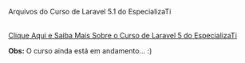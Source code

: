 <p>Arquivos do Curso de Laravel 5.1 do EspecializaTi</p>
<br>
<a href="http://www.especializati.com.br/curso-de-laravel-5">Clique Aqui e Saiba Mais Sobre o Curso de Laravel 5 do EspecializaTi</a>
<br>
<p><b>Obs:</b> O curso ainda está em andamento... :)</p>